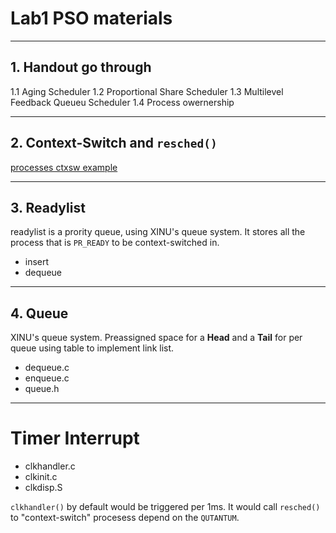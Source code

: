 # Lab1 PSO materials

----------------------------
## 1. Handout go through
1.1 Aging Scheduler
1.2 Proportional Share Scheduler
1.3 Multilevel Feedback Queueu Scheduler
1.4 Process owernership


-----------------------------------------

## 2. Context-Switch and `resched()`
[processes ctxsw example](https://github.com/ProbShin/myCS503ProjectsRepo/PSO/lab1/img1.png)


-----------------------------------------

## 3. Readylist

readylist is a prority queue, using XINU's queue system. It stores all the process that is `PR_READY` to be context-switched in. 
* insert
* dequeue


-----------------------------------------
## 4. Queue
XINU's queue system. Preassigned space for a **Head** and a **Tail** for per queue using table to implement link list.
* dequeue.c
* enqueue.c
* queue.h


-----------------------------------------
# Timer Interrupt 
* clkhandler.c
* clkinit.c
* clkdisp.S

`clkhandler()` by default would be triggered per 1ms. It would call `resched()` to "context-switch" procesess depend on the `QUTANTUM`.




